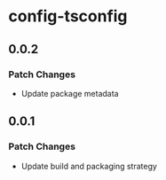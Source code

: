 # config-tsconfig

## 0.0.2

### Patch Changes

- Update package metadata

## 0.0.1

### Patch Changes

- Update build and packaging strategy
